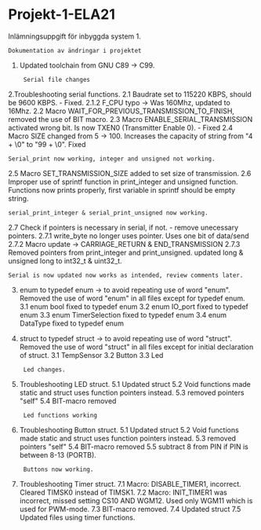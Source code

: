 # Projekt-1-ELA21
Inlämningsuppgift för inbyggda system 1.

    Dokumentation av ändringar i projektet

1. Updated toolchain from GNU C89 -> C99.

		Serial file changes 
2.Troubleshooting serial functions. 
  2.1 Baudrate set to 115220 KBPS, should be 9600 KBPS. - Fixed.
  2.1.2 F_CPU typo -> Was 160Mhz, updated to 16Mhz.
  2.2 Macro WAIT_FOR_PREVIOUS_TRANSMISSION_TO_FINISH, 
      removed the use of BIT macro.
  2.3 Macro ENABLE_SERIAL_TRANSMISSION activated wrong bit. 
      Is now TXEN0 (Transmitter Enable 0). - Fixed
  2.4 Macro SIZE changed from 5 -> 100. 
      Increases the capacity of string from "4 + \0" to "99 + \0". Fixed
      
	Serial_print now working, integer and unsigned not working.
      
  2.5 Macro SET_TRANSMISSION_SIZE added to set size of transmission.
  2.6 Improper use of sprintf function in print_integer and unsigned function.
      Functions now prints properly, first variable in sprintf should be empty string.
  
 	serial_print_integer & serial_print_unsigned now working.
	
  2.7 Check if pointers is necessary in serial, if not. - remove unecessary pointers.
   	2.7.1 write_byte no longer uses pointer. Uses one bit of data/send
    	2.7.2 Macro update -> CARRIAGE_RETURN & END_TRANSMISSION
    	2.7.3 Removed pointers from print_integer and print_unsigned. 
          updated long & unsigned long to int32_t & uint32_t.
          
	Serial is now updated now works as intended, review comments later.
    
  
3. enum to typedef enum -> to avoid repeating use of word "enum". Removed the use of word "enum" in all files except for typedef enum.
	3.1 enum bool fixed to typedef enum
	3.2 enum IO_port fixed to typedef enum
  	3.3 enum TimerSelection fixed to typedef enum
  	3.4 enum DataType fixed to typedef enum

4. struct to typedef struct -> to avoid repeating use of word "struct". Removed the use of word "struct" in all files except for initial declaration of struct.
	3.1 TempSensor
	3.2 Button
  	3.3 Led
	
	
		Led changes.
5. Troubleshooting LED struct.
	5.1 Updated struct
	5.2 Void functions made static and struct uses function pointers instead.
	5.3 removed pointers "self"
	5.4 BIT-macro removed
	
		Led functions working
		
6. Troubleshooting Button struct.
	5.1 Updated struct
	5.2 Void functions made static and struct uses function pointers instead.
	5.3 removed pointers "self"
	5.4 BIT-macro removed
	5.5 subtract 8 from PIN if PIN is between 8-13 (PORTB).

		Buttons now working.

7. Troubleshooting Timer struct.
	7.1 Macro: DISABLE_TIMER1, incorrect. Cleared TIMSK0 instead of TIMSK1.
	7.2 Macro: INIT_TIMER1 was incorrect, missed setting CS10 AND WGM12. Used only WGM11 which is used for PWM-mode.
	7.3 BIT-macro removed.
	7.4 Updated struct
	7.5 Updated files using timer functions.
